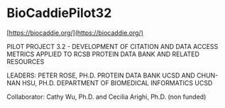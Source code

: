 # BioCaddiePilot32

[https://biocaddie.org/](https://biocaddie.org/)

PILOT PROJECT 3.2 - DEVELOPMENT OF CITATION AND DATA ACCESS METRICS APPLIED TO RCSB PROTEIN DATA BANK AND RELATED RESOURCES

LEADERS: PETER ROSE, PH.D. PROTEIN DATA BANK UCSD AND CHUN-NAN HSU, PH.D. DEPARTMENT OF BIOMEDICAL INFORMATICS UCSD

Collaborator: Cathy Wu, Ph.D. and Cecilia Arighi, Ph.D. (non funded)





